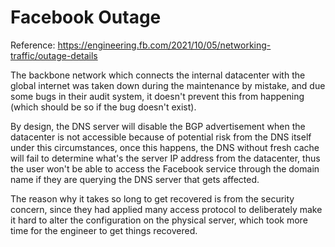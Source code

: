 # Facebook Outage

Reference: https://engineering.fb.com/2021/10/05/networking-traffic/outage-details

The backbone network which connects the internal datacenter with the global internet was taken down during the maintenance by mistake, and due some bugs in their audit system, it doesn't prevent this from happening (which should be so if the bug doesn't exist).

By design, the DNS server will disable the BGP advertisement when the datacenter is not accessible because of potential risk from the DNS itself under this circumstances, once this happens, the DNS without fresh cache will fail to determine what's the server IP address from the datacenter, thus the user won't be able to access the Facebook service through the domain name if they are querying the DNS server that gets affected.

The reason why it takes so long to get recovered is from the security concern, since they had applied many access protocol to deliberately make it hard to alter the configuration on the physical server, which took more time for the engineer to get things recovered.
